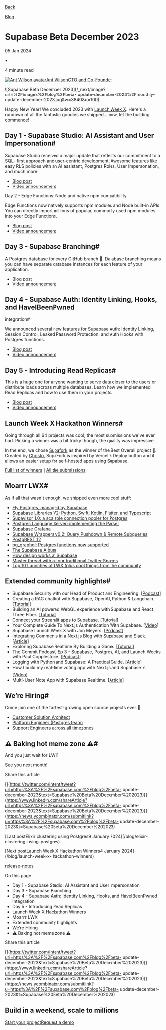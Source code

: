 [Back](/blog)

[Blog](/blog)

# Supabase Beta December 2023

05 Jan 2024

•

4 minute read

[![Ant Wilson
avatar](/_next/image?url=https%3A%2F%2Fgithub.com%2Fawalias.png&w=96&q=75)Ant
WilsonCTO and Co-Founder](https://github.com/awalias)

![Supabase Beta December 2023](/_next/image?url=%2Fimages%2Fblog%2Fbeta-
update-december-2023%2Fmonthly-update-december-2023.jpg&w=3840&q=100)

Happy New Year! We concluded 2023 with [Launch Week
X](https://supabase.com/launch-week). Here's a rundown of all the fantastic
goodies we shipped... now, let the building commence!

## Day 1 - Supabase Studio: AI Assistant and User Impersonation#

Supabase Studio received a major update that reflects our commitment to a SQL-
first approach and user-centric development. Awesome features like easy RLS
policies with an AI assistant, Postgres Roles, User Impersonation, and much
more.

  * [Blog post](https://supabase.com/blog/studio-introducing-assistant)
  * [Video announcement](https://www.youtube.com/watch?v=hu2SQjvCXIw)

Day 2 - Edge Functions: Node and native npm compatibility

Edge Functions now natively supports npm modules and Node built-in APIs. You
can directly import millions of popular, commonly used npm modules into your
Edge Functions.

  * [Blog post](https://supabase.com/blog/edge-functions-node-npm)
  * [Video announcement](https://www.youtube.com/watch?v=eCbiywoDORw)

## Day 3 - Supabase Branching#

A Postgres database for every GitHub branch 🤝. Database branching means you
can have separate database instances for each feature of your application.

  * [Blog post](https://supabase.com/blog/supabase-branching)
  * [Video announcement](https://www.youtube.com/watch?v=peXKxavGnBo)

## Day 4 - Supabase Auth: Identity Linking, Hooks, and HaveIBeenPwned
integration#

We announced several new features for Supabase Auth: Identity Linking, Session
Control, Leaked Password Protection, and Auth Hooks with Postgres functions.

  * [Blog post](https://supabase.com/blog/supabase-auth-identity-linking-hooks)
  * [Video announcement](https://www.youtube.com/watch?v=LF8GABnAFyE)

## Day 5 - Introducing Read Replicas#

This is a huge one for anyone wanting to serve data closer to the users or
distribute loads across multiple databases. Learn how we implemented Read
Replicas and how to use them in your projects.

  * [Blog post](https://supabase.com/blog/introducing-read-replicas)
  * [Video announcement](https://www.youtube.com/watch?v=PX3R1fXjJ2M)

## Launch Week X Hackathon Winners#

Going through all 64 projects was cool, the most submissions we've ever had.
Picking a winner was a bit tricky though, the quality was impressive.

In the end, we chose [Supafork](https://github.com/chroxify/supafork) as the
winner of the Best Overall project 👏. Created by
[Christo](https://twitter.com/0xChroxify), SupaFork is inspired by Vercel's
Deploy button and it allows an easier setup for self-hosted apps using
Supabase.

[Full list of winners](https://supabase.com/blog/launch-week-x-hackathon-winners) | [All the submissions](https://www.madewithsupabase.com/hackathons/launch-week-x)

## Moarrr LWX#

As if all that wasn't enough, we shipped even more cool stuff:

  * [Fly Postgres, managed by Supabase](https://supabase.com/blog/postgres-on-fly-by-supabase)
  * [Supabase Libraries V2: Python, Swift, Kotlin, Flutter, and Typescript](https://supabase.com/blog/client-libraries-v2)
  * [Supavisor 1.0: a scalable connection pooler for Postgres](https://supabase.com/blog/supavisor-postgres-connection-pooler)
  * [Postgres Language Server: implementing the Parser](https://supabase.com/blog/postgres-language-server-implementing-parser)
  * [Supabase Grafana](https://github.com/supabase/supabase-grafana)
  * [Supabase Wrappers v0.2: Query Pushdown & Remote Subqueries](https://supabase.com/blog/supabase-wrappers-v02)
  * [PostgREST 12](https://supabase.com/blog/postgrest-12)
  * [pg_graphql: Postgres functions now supported](https://supabase.com/blog/pg-graphql-postgres-functions)
  * [The Supabase Album](https://www.youtube.com/watch?v=r1POD-IdG-I)
  * [How design works at Supabase](https://supabase.com/blog/how-design-works-at-supabase)
  * [Master thread with all our traditional Twitter Spaces](https://twitter.com/supabase/status/1734190040413061583)
  * [Top 10 Launches of LWX (plus cool things from the community](https://supabase.com/blog/launch-week-x-best-launches)

## Extended community highlights#

  * Supabase Security with our Head of Product and Engineering. [[Podcast](https://softwareengineeringdaily.com/2023/12/20/supabase-security-with-inian-parameshwaran/)]
  * Creating a RAG chatbot with Supabase, OpenAI, Python & Langchain. [[Tutorial](https://ayeshasahar.hashnode.dev/creating-a-rag-chatbot-with-supabase-openai-python-langchain)]
  * Building an AI powered WebGL experience with Supabase and React Three Fiber. [[Tutorial](https://dev.to/laznic/building-an-ai-powered-webgl-experience-with-supabase-and-react-three-fiber-3dfn)]
  * Connect your Streamlit apps to Supabase. [[Tutorial](https://blog.streamlit.io/connect-your-streamlit-apps-to-supabase/)]
  * Your Complete Guide To Next.js Authentication With Supabase. [[Video](https://www.youtube.com/watch?v=dhXjHGklaZc)]
  * Supabase Launch Week X with Jon Meyers. [[Podcast](https://podrocket.logrocket.com/supabase-launch-week-x-jon-meyers)]
  * Integrating Comments in a Next.js Blog with Supabase and Slack. [[Article](https://prismic.io/blog/nextjs-supabase-tutorial)]
  * Exploring Supabase Realtime By Building a Game. [[Tutorial](https://www.aleksandra.codes/supabase-game)]
  * The Commit Podcast, Ep 3 - Supabase, Postgres, AI, and Launch Weeks with Paul Copplestone. [[Podcast](https://www.youtube.com/watch?v=hLaKO1MIhNI)]
  * Logging with Python and Supabase: A Practical Guide. [[Article](https://medium.com/@goncalo.baiao/logging-with-python-and-supabase-a-practical-guide-6b541c453073)]
  * How I build my real-time voting app with Next.js and Supabase ⚡️. [[Video](https://www.youtube.com/watch?v=syrjdkU5POo)]
  * Multi-User Note App with Supabase Realtime. [[Article](https://blog.kirillinoz.com/multi-user-note-app-with-supabase-realtime)]

## We’re Hiring#

Come join one of the fastest-growing open source projects ever 🤗

  * [Customer Solution Architect](https://boards.greenhouse.io/supabase/jobs/5027144004)
  * [Platform Engineer (Postgres team)](https://boards.greenhouse.io/supabase/jobs/5011466004)
  * [Support Engineers across all timezones](https://supabase.com/careers#positions)

## ⚠️ Baking hot meme zone ⚠️#

And you just wait for LW11

See you next month!

Share this article

[](https://twitter.com/intent/tweet?url=https%3A%2F%2Fsupabase.com%2Fblog%2Fbeta-
update-
december-2023&text=Supabase%20Beta%20December%202023)[](https://www.linkedin.com/shareArticle?url=https%3A%2F%2Fsupabase.com%2Fblog%2Fbeta-
update-
december-2023&text=Supabase%20Beta%20December%202023)[](https://news.ycombinator.com/submitlink?u=https%3A%2F%2Fsupabase.com%2Fblog%2Fbeta-
update-december-2023&t=Supabase%20Beta%20December%202023)

[Last postElixir clustering using Postgres9 January 2024](/blog/elixir-
clustering-using-postgres)

[Next postLaunch Week X Hackathon Winners4 January 2024](/blog/launch-week-x-
hackathon-winners)

[release-notes](/blog/tags/release-notes)

On this page

  * Day 1 - Supabase Studio: AI Assistant and User Impersonation
  * Day 3 - Supabase Branching
  * Day 4 - Supabase Auth: Identity Linking, Hooks, and HaveIBeenPwned integration
  * Day 5 - Introducing Read Replicas
  * Launch Week X Hackathon Winners
  * Moarrr LWX
  * Extended community highlights
  * We’re Hiring
  * ⚠️ Baking hot meme zone ⚠️

Share this article

[](https://twitter.com/intent/tweet?url=https%3A%2F%2Fsupabase.com%2Fblog%2Fbeta-
update-
december-2023&text=Supabase%20Beta%20December%202023)[](https://www.linkedin.com/shareArticle?url=https%3A%2F%2Fsupabase.com%2Fblog%2Fbeta-
update-
december-2023&text=Supabase%20Beta%20December%202023)[](https://news.ycombinator.com/submitlink?u=https%3A%2F%2Fsupabase.com%2Fblog%2Fbeta-
update-december-2023&t=Supabase%20Beta%20December%202023)

## Build in a weekend, scale to millions

[Start your project](https://supabase.com/dashboard)[Request a
demo](/contact/sales)

